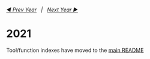<h6><a href="..\2020\README.md">◀  Prev Year</a>&nbsp;&nbsp;&nbsp;|&nbsp;&nbsp;&nbsp;<a href="..\2022\README.md">Next Year  ▶</a></h6>

# 2021

Tool/function indexes have moved to the <a href="../README.md">main README</a>
